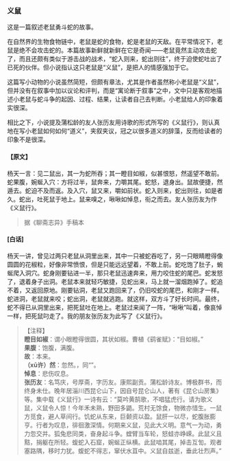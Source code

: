 <script type="text/javascript">
    var head = document.getElementsByTagName('head')[0];
    cssURL = '/public/liao.css';
    linkTag = document.createElement('link');
    linkTag.href = cssURL;
    linkTag.setAttribute('type','text/css');
    linkTag.setAttribute('rel','stylesheet');
    head.appendChild(linkTag);
</script>
### 义鼠

这是一篇叙述老鼠勇斗蛇的故事。

在自然界的生物食物链中，老鼠是蛇的食物，蛇是老鼠的天敌。在平常情况下，老鼠是绝不会攻击蛇的。本篇故事新鲜就新鲜在它是奇闻——老鼠竟然主动攻击蛇了，而且还颇有类似于游击战的战术，“蛇入则来，蛇出则往”，终于迫使蛇吐出了已死的伙伴。但小说指认这只老鼠是“义鼠”，是把人的情感强加于它。

这篇写小动物的小说虽然简短，但颇有章法，尤其是作者虽然称小老鼠是“义鼠”，但并没有在叙事中加以议论和评判，而是“寓论断于叙事”之中，文中只是客观地描述小老鼠与蛇斗争的起因、过程、结果，让读者自己去判断。小老鼠给人的印象着实很深。

相比之下，小说提及蒲松龄的友人张历友用诗歌的形式所写的《义鼠行》，则认真地在写小老鼠如何如何“道义”，夹叙夹议，冠之以很多道义的辞藻，反而给读者的印象不是很深。

#### 【原文】
<section>
杨天一言：见二鼠出，其一为蛇所吞；其一瞪目如椒，似甚恨怒，然遥望不敢前。蛇果腹，婉蜒入穴：方将过半，鼠奔来，力嚼其尾。蛇怒，退身出。鼠故便捷，然遁去。蛇迫不及而返。及入穴，鼠又来，嚼如前状。蛇入则来，蛇出则往，如是者久。蛇出，吐死鼠于地上。鼠来嗅之，啾啾如悼息，衔之而去。友人张历友为作《义鼠行》。

</section>

> 据《聊斋志异》手稿本

#### [白话]
<aside>

杨天一讲，曾见过两只老鼠从洞里出来，其中一只被蛇吞吃了，另一只眼睛瞪得像圆圆的花椒粒，好像非常愤恨，但是只能远远望着，不敢上前。蛇吃饱了肚子，蜿蜒爬入洞穴。蛇身刚要钻进一半，那只老鼠迅速奔来，用力咬住蛇的尾巴。蛇发怒了，退着身子出洞。老鼠本来就轻巧敏捷，见蛇出来，马上就一溜烟跑掉了。蛇追不着，又返回原地。刚要钻洞，老鼠又跑回来了，仍旧咬蛇的尾巴，和刚才一样。蛇进洞，老鼠就来咬；蛇出洞，老鼠就逃跑。就这样，双方斗了好长时间。最终，蛇不得已从洞里出来，把死鼠吐在地上。老鼠过来闻了一阵，“啾啾”叫着，像哀悼一样，把死鼠叼走了。我的朋友张历友为此写了《义鼠行》。

</aside>

> 【注释】  
<b>瞪目如椒</b>：谓小眼瞪得很圆，其状如椒。曹植《鹞雀赋》：“目如椒。”  
<b>果腹</b>：饱腹，满腹。  
<b>故</b>：本来。  
<b>（xū许）然</b>：忽然。，同“”。  
<b>悼息</b>：悲伤叹息。  
<b>张历友</b>：名笃庆，号厚斋，字历友。康熙副贡。蒲松龄诗友。博极群书，而终身未仕。晚年居淄川西昆仑山下，因自号昆仑山人，著有《昆仑山房集》等。集中载《义鼠行》一诗有云：“莫吟黄鹄歌，不唱猛虎行。请为歌义鼠，义鼠令人惊！今年禾未熟，野田多鼯。荒村无馀食，物微亦惜生。一鼠方觅食，避人草间行。饥蛇从东来，巨颡资以盈。鼠肝一以尽，蛇腹胀膨亨。行者为叹息，徘徊激深情。何期来义鼠，见此大义明。意气一为动，勇力忽交并。狐兔悲同类，奋身起斗争。螳臂当车轮，怒蛙亦峥嵘。此鼠义且黠，捐躯在所轻。蝮蛇入石窟，婉蜒正纵横。此鼠啮其尾，掉击互訇。观者塞路隅，移时力犹。蝮蛇不得志，窜伏水苴中。义鼠自兹逝，垂此壮烈声。”  
